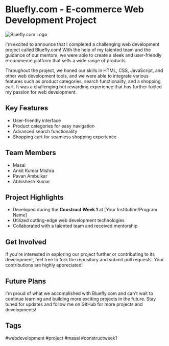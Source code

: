 # Bluefly.com - E-commerce Web Development Project

![Bluefly.com Logo](https://cdn.shopify.com/s/files/1/0248/3473/6191/files/BLUEFLY-LOGO-11-20.png?v=1574278243) <!-- Replace with the actual logo image link -->

I'm excited to announce that I completed a challenging web development project called Bluefly.com! With the help of my talented team and the guidance of our mentors, we were able to create a sleek and user-friendly e-commerce platform that sells a wide range of products.

Throughout the project, we honed our skills in HTML, CSS, JavaScript, and other web development tools, and we were able to integrate various features such as product categories, search functionality, and a shopping cart. It was a challenging but rewarding experience that has further fueled my passion for web development.

## Key Features

- User-friendly interface
- Product categories for easy navigation
- Advanced search functionality
- Shopping cart for seamless shopping experience

## Team Members

- Masai
- Ankit Kumar Mishra
- Pavan Ambulkar
- Abhishesh Kumar

## Project Highlights

- Developed during the **Construct Week 1** at [Your Institution/Program Name]
- Utilized cutting-edge web development technologies
- Collaborated with a talented team and received mentorship

## Get Involved

If you're interested in exploring our project further or contributing to its development, feel free to fork the repository and submit pull requests. Your contributions are highly appreciated!

## Future Plans

I'm proud of what we accomplished with Bluefly.com and can't wait to continue learning and building more exciting projects in the future. Stay tuned for updates and follow me on GitHub for more projects and developments!

## Tags

#webdevelopment #project #masai #constructweek1

